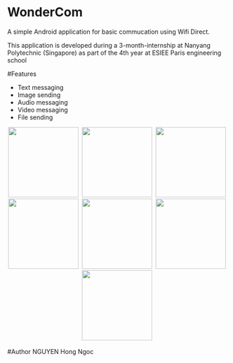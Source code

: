 WonderCom
=========

A simple Android application for basic commucation using Wifi Direct.

This application is developed during a 3-month-internship at Nanyang Polytechnic (Singapore) as part of the 4th year at ESIEE Paris engineering school

#Features
* Text messaging
* Image sending
* Audio messaging
* Video messaging
* File sending

<p align="center">
<img src="https://raw.githubusercontent.com/rubeus90/WonderCom/master/Screenshots/Screenshot_2014-06-18-15-01-29.png" width="160" />&nbsp;
<img src="https://raw.githubusercontent.com/rubeus90/WonderCom/master/Screenshots/Screenshot_2014-06-18-15-03-11.png" width="160" />&nbsp;
<img src="https://raw.githubusercontent.com/rubeus90/WonderCom/master/Screenshots/Screenshot_2014-06-18-15-22-50.png" width="160" />&nbsp;
<img src="https://raw.githubusercontent.com/rubeus90/WonderCom/master/Screenshots/Screenshot_2014-06-18-15-14-08.png" width="160" />&nbsp;
<img src="https://raw.githubusercontent.com/rubeus90/WonderCom/master/Screenshots/Screenshot_2014-06-18-15-04-40.png" width="160" />&nbsp;
<img src="https://raw.githubusercontent.com/rubeus90/WonderCom/master/Screenshots/Screenshot_2014-06-20-12-41-14.png" width="160" />&nbsp;
<img src="https://raw.githubusercontent.com/rubeus90/WonderCom/master/Screenshots/Screenshot_2014-06-20-13-32-24.png" width="160" />&nbsp;

</p>

#Author
NGUYEN Hong Ngoc

